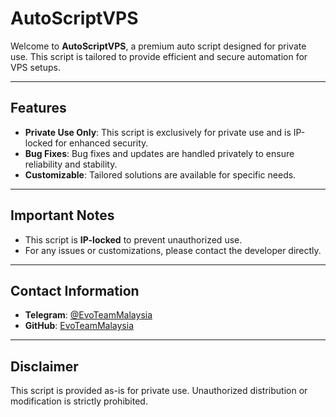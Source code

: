 # AutoScriptVPS

Welcome to **AutoScriptVPS**, a premium auto script designed for private use. This script is tailored to provide efficient and secure automation for VPS setups.

---

## Features
- **Private Use Only**: This script is exclusively for private use and is IP-locked for enhanced security.
- **Bug Fixes**: Bug fixes and updates are handled privately to ensure reliability and stability.
- **Customizable**: Tailored solutions are available for specific needs.

---

## Important Notes
- This script is **IP-locked** to prevent unauthorized use.
- For any issues or customizations, please contact the developer directly.

---

## Contact Information
- **Telegram**: [@EvoTeamMalaysia](https://t.me/EvoTeamMalaysia)
- **GitHub**: [EvoTeamMalaysia](https://github.com/EvoTeamMalaysia)

---

## Disclaimer
This script is provided as-is for private use. Unauthorized distribution or modification is strictly prohibited.
